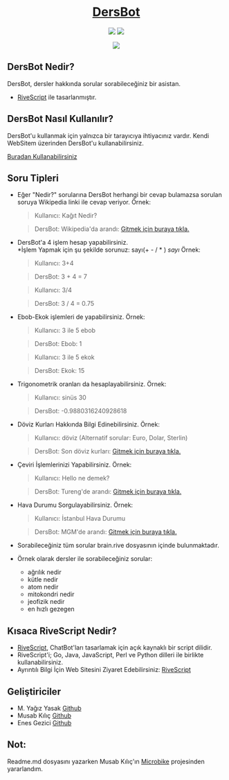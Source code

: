 <h1 align="center">
	<a href="https://github.com/codermyagiz/dersbot">DersBot</a>
</h1>

<p align="center">
	<img src="https://img.shields.io/badge/license-GPL--3.0-orange.svg"/>
	<img src="https://img.shields.io/badge/stars-0-blue.svg"/>
</p>

<p align="center">
	<img src="https://yagizyasak.me/images/dersbot.png"/>
</p>


## DersBot Nedir?
DersBot, dersler hakkında sorular sorabileceğiniz bir asistan. 
- [RiveScript](https://www.rivescript.com) ile tasarlanmıştır.

## DersBot Nasıl Kullanılır?
DersBot'u kullanmak için yalnızca bir tarayıcıya ihtiyacınız vardır.
Kendi WebSitem üzerinden DersBot'u kullanabilirsiniz.

[Buradan Kullanabilirsiniz](https://dersbot.yagizyasak.me)

## Soru Tipleri
- Eğer "Nedir?" sorularına DersBot herhangi bir cevap bulamazsa sorulan soruya Wikipedia linki ile cevap veriyor. Örnek:

	 > Kullanıcı: Kağıt Nedir?

	 >DersBot: Wikipedia'da arandı:  [Gitmek için buraya tıkla.](https://tr.wikipedia.org/wiki/kağıt)

- DersBot'a 4 işlem hesap yapabilirsiniz.  
*İşlem Yapmak için şu şekilde sorunuz: sayı(+ - / * ) *sayı*
Örnek:

	 >Kullanıcı: 3+4

	 >DersBot: 3 + 4 = 7

	 >Kullanıcı: 3/4

	 >DersBot: 3 / 4 = 0.75	 

- Ebob-Ekok işlemleri de yapabilirsiniz. Örnek:

	 >Kullanıcı: 3 ile 5 ebob

	 >DersBot: Ebob: 1

	 >Kullanıcı: 3 ile 5 ekok

	 >DersBot: Ekok: 15

- Trigonometrik oranları da hesaplayabilirsiniz. Örnek:
	 >Kullanıcı: sinüs 30

	 >DersBot: -0.9880316240928618

- Döviz Kurları Hakkında Bilgi Edinebilirsiniz. Örnek:
	 >Kullanıcı: döviz (Alternatif sorular: Euro, Dolar, Sterlin)

	 >DersBot: Son döviz kurları:  [Gitmek için buraya tıkla.](https://www.bloomberght.com/doviz)

- Çeviri İşlemlerinizi Yapabilirsiniz. Örnek:
	 >Kullanıcı: Hello ne demek?

	 >DersBot: Tureng'de arandı:  [Gitmek için buraya tıkla.](https://tureng.com/tr/turkce-ingilizce/hello)

- Hava Durumu Sorgulayabilirsiniz. Örnek:
	 >Kullanıcı: İstanbul Hava Durumu

	 >DersBot: MGM'de arandı:  [Gitmek için buraya tıkla.](https://www.mgm.gov.tr/tahmin/il-ve-ilceler.aspx?il=i%CC%87stanbul)

- Sorabileceğiniz tüm sorular brain.rive dosyasının içinde bulunmaktadır.
- Örnek olarak dersler ile sorabileceğiniz sorular:
	 - ağrılık nedir
	 - kütle nedir
	 - atom nedir
	 - mitokondri nedir
	 - jeofizik nedir
	 - en hızlı gezegen
	
## Kısaca RiveScript Nedir?
- [RiveScript](https://www.rivescript.com), ChatBot'ları tasarlamak için açık kaynaklı bir script dilidir.
- RiveScript'i; Go, Java, JavaScript, Perl ve Python dilleri ile birlikte kullanabilirsiniz.
- Ayrıntılı Bilgi İçin Web Sitesini Ziyaret Edebilirsiniz: [RiveScript](https://www.rivescript.com)

## Geliştiriciler

 - M. Yağız Yasak [Github](https://github.com/codermyagiz)
 - Musab Kılıç [Github](https://github.com/musabkilic)
 - Enes Gezici [Github](https://github.com/enesgezici)

## Not:
Readme.md dosyasını yazarken Musab Kılıç'ın [Microbike](https://github.com/musabkilic/MicroBike) projesinden yararlandım.

